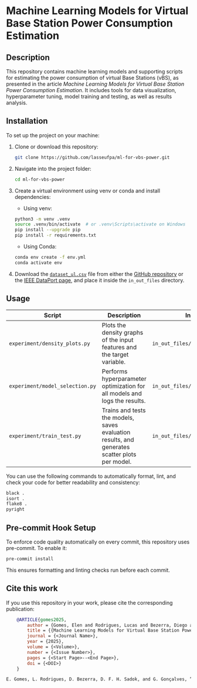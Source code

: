 # Machine Learning Models for Virtual Base Station Power Consumption Estimation

## Description

This repository contains machine learning models and supporting scripts for estimating the power consumption of virtual Base Stations (vBS), as presented in the article *Machine Learning Models for Virtual Base Station Power Consumption Estimation*. It includes tools for data visualization, hyperparameter tuning, model training and testing, as well as results analysis.

## Installation

To set up the project on your machine:

1. Clone or download this repository:

    ```bash
    git clone https://github.com/lasseufpa/ml-for-vbs-power.git
    ```

2. Navigate into the project folder:

    ```bash
    cd ml-for-vbs-power
    ```

3. Create a virtual environment using venv or conda and install dependencies:

    - Using venv:
    ```bash
    python3 -m venv .venv
    source .venv/bin/activate  # or .venv\Scripts\activate on Windows
    pip install --upgrade pip
    pip install -r requirements.txt
    ```

    - Using Conda:
    ```bash
    conda env create -f env.yml
    conda activate env
    ```

4. Download the [`dataset_ul.csv`](https://github.com/jaayala/power_ul_dataset) file from either the [GitHub repository](https://github.com/jaayala/power_ul_dataset) or the [IEEE DataPort page](https://ieee-dataport.org/documents/o-ran-experimental-evaluation-datasets), and place it inside the `in_out_files` directory.

## Usage

| Script             | Description                                                                                   | Input            | Output                                                                  |
|--------------------|-----------------------------------------------------------------------------------------------|------------------|-------------------------------------------------------------------------|
| `experiment/density_plots.py` | Plots the density graphs of the input features and the target variable.                       | `in_out_files/dataset_ul.csv` | `in_out_files/figures/density_plot.png`                                |
| `experiment/model_selection.py` | Performs hyperparameter optimization for all models and logs the results.                     | `in_out_files/dataset_ul.csv` | `in_out_files/model_selection_output.txt`                                |
| `experiment/train_test.py`    | Trains and tests the models, saves evaluation results, and generates scatter plots per model. | `in_out_files/dataset_ul.csv` | `in_out_files/train_test_output.csv` and `in_out_files/figures/scatter_plot-<CPU>.png` |

You can use the following commands to automatically format, lint, and check your code for better readability and consistency:

```bash
black .
isort .
flake8 .
pyright
```

## Pre-commit Hook Setup

To enforce code quality automatically on every commit, this repository uses pre-commit. To enable it:

```bash
pre-commit install
```

This ensures formatting and linting checks run before each commit.

## Cite this work

If you use this repository in your work, please cite the corresponding publication:

```BibTeX
    @ARTICLE{gomes2025,
        author = {Gomes, Elen and Rodrigues, Lucas and Bezerra, Diego and Sadok, Djamel F. H. and Gonçalves, Glauco},
        title = {{Machine Learning Models for Virtual Base Station Power Consumption Estimation}},
        journal = {<Journal Name>},
        year = {2025},
        volume = {<Volume>},
        number = {<Issue Number>},
        pages = {<Start Page>--<End Page>},
        doi = {<DOI>}
    }
```

```txt
E. Gomes, L. Rodrigues, D. Bezerra, D. F. H. Sadok, and G. Gonçalves, “Machine Learning Models for Virtual Base Station Power Consumption Estimation,” <Journal Name>, vol. <Volume>, no. <Issue Number>, <Start Page>–<End Page>, 2025. DOI: <DOI>.
```